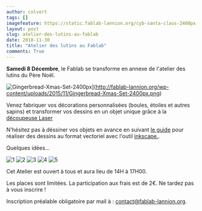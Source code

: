 ```yaml
---
author: colvert
tags: []
imagefeature: https://static.fablab-lannion.org/cyb-santa-claus-2400px.png
layout: post
slug: atelier-des-lutins-au-fablab
date: 2018-11-30
title: "Atelier des lutins au Fablab"
comments: True
---
```

**Samedi 8 Décembre**, le Fablab se transforme en annexe de l'atelier des lutins
du Père Noël.

![Gingerbread-Xmas-Set-2400px](https://static.fablab-lannion.org/Gingerbread-Xmas-Set-2400px-1024x813.png)](http://fablab-lannion.org/wp-content/uploads/2015/11/Gingerbread-Xmas-Set-2400px.png)

Venez fabriquer vos décorations personnalisées (boules, étoiles et autres
sapins) et transformer vos dessins en un objet unique grâce à la
[découpeuse Laser](http://fablab-lannion.org/wiki/index.php?title=D%C3%A9coupeuse_laser_Keyland)

N'hésitez pas à déssiner vos objets en avance en suivant [le guide](http://wiki.fablab-lannion.org/index.php?title=Chaine_logicielle_pour_d%C3%A9coupeuse_laser) pour réaliser des dessins au format
vectoriel avec l'outil [inkscape.](https://inkscape.org/fr/).

Quelques idées...

![1](https://pbs.twimg.com/media/CV2OrIzWoAEAqgM.jpg)
![2](https://pbs.twimg.com/media/DKV6OLtWkAAviKZ.jpg)
![3](https://pbs.twimg.com/media/DqYHStHWoAE_x7K.jpg)
![4](https://pbs.twimg.com/media/DRqaHPgX0AAcved.jpg)
![5](https://pbs.twimg.com/media/DO2omd_WAAAwji_.jpg)

Cet Atelier est ouvert à tous et aura lieu de 14H à 17H00.

Les places sont limitées. La participation aux frais est de 2€.
Ne tardez pas à vous inscrire !

Inscription préalable obligatoire par mail à :
contact@fablab-lannion.org.
